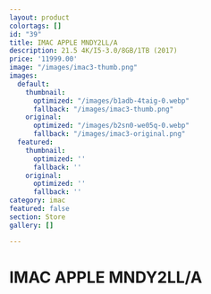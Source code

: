 ```yaml
---
layout: product
colortags: []
id: "39"
title: IMAC APPLE MNDY2LL/A
description: 21.5 4K/I5-3.0/8GB/1TB (2017)
price: '11999.00'
image: "/images/imac3-thumb.png"
images:
  default:
    thumbnail:
      optimized: "/images/b1adb-4taig-0.webp"
      fallback: "/images/imac3-thumb.png"
    original:
      optimized: "/images/b2sn0-we05q-0.webp"
      fallback: "/images/imac3-original.png"
  featured:
    thumbnail:
      optimized: ''
      fallback: ''
    original:
      optimized: ''
      fallback: ''
category: imac
featured: false
section: Store
gallery: []

---
```

# IMAC APPLE MNDY2LL/A